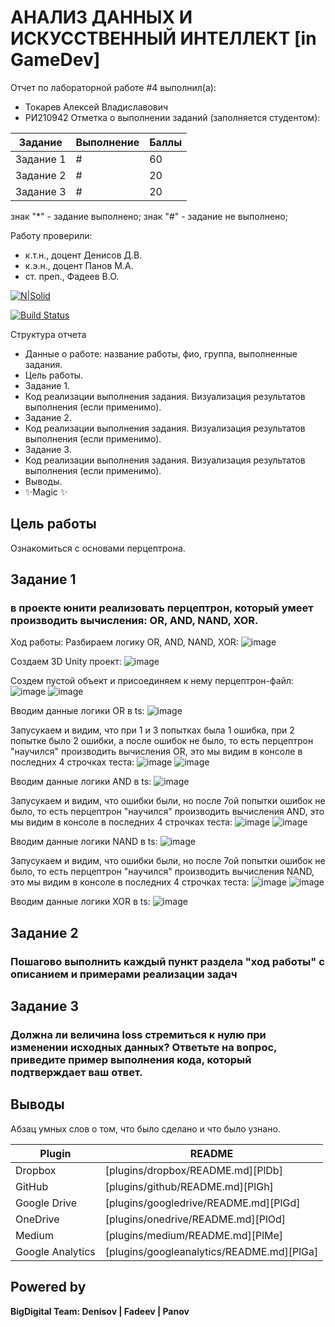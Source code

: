 # АНАЛИЗ ДАННЫХ И ИСКУССТВЕННЫЙ ИНТЕЛЛЕКТ [in GameDev]
Отчет по лабораторной работе #4 выполнил(а):
- Токарев Алексей Владиславович
- РИ210942
Отметка о выполнении заданий (заполняется студентом):

| Задание | Выполнение | Баллы |
| ------ | ------ | ------ |
| Задание 1 | # | 60 |
| Задание 2 | # | 20 |
| Задание 3 | # | 20 |

знак "*" - задание выполнено; знак "#" - задание не выполнено;

Работу проверили:
- к.т.н., доцент Денисов Д.В.
- к.э.н., доцент Панов М.А.
- ст. преп., Фадеев В.О.

[![N|Solid](https://cldup.com/dTxpPi9lDf.thumb.png)](https://nodesource.com/products/nsolid)

[![Build Status](https://travis-ci.org/joemccann/dillinger.svg?branch=master)](https://travis-ci.org/joemccann/dillinger)

Структура отчета

- Данные о работе: название работы, фио, группа, выполненные задания.
- Цель работы.
- Задание 1.
- Код реализации выполнения задания. Визуализация результатов выполнения (если применимо).
- Задание 2.
- Код реализации выполнения задания. Визуализация результатов выполнения (если применимо).
- Задание 3.
- Код реализации выполнения задания. Визуализация результатов выполнения (если применимо).
- Выводы.
- ✨Magic ✨

## Цель работы
Ознакомиться с основами перцептрона.

## Задание 1
### в проекте юнити реализовать перцептрон, который умеет производить вычисления: OR, AND, NAND, XOR.
Ход работы:
Разбираем логику  OR, AND, NAND, XOR:
![image](https://user-images.githubusercontent.com/106770342/204089428-e51dd43f-a95c-4ca8-ab8a-7005de2d063c.png)



Создаем 3D Unity проект:
![image](https://user-images.githubusercontent.com/106770342/204089492-bc0647ae-c6ee-47d0-bb22-52a4da45bbeb.png)



Создем пустой объект и присоединяем к нему перцептрон-файл:
![image](https://user-images.githubusercontent.com/106770342/204089708-756fcf89-8731-49c8-8b6d-b6395b635720.png)
![image](https://user-images.githubusercontent.com/106770342/204089724-f3b4f658-7aab-4e5e-9103-f9cb69d3c471.png)



Вводим данные логики OR в ts:
![image](https://user-images.githubusercontent.com/106770342/204089998-59d2b913-94e7-4b69-906d-2e682e6e2631.png)


Запусукаем и видим, что при 1 и 3 попытках была 1 ошибка, при 2 попытке было 2 ошибки, а после ошибок не было, то есть перцептрон "научился" производить вычисления OR, это мы видим в консоле в последних 4 строчках теста:
![image](https://user-images.githubusercontent.com/106770342/204090044-52629114-7b4b-4eab-a0af-7725a97b8a59.png)
![image](https://user-images.githubusercontent.com/106770342/204090055-87fb630e-1df9-4c4c-85f4-a7528c3c14ff.png)




Вводим данные логики AND в ts:
![image](https://user-images.githubusercontent.com/106770342/204090744-381a069d-3cf1-404e-8c9d-0bb71bb2a31c.png)


Запусукаем и видим, что ошибки были, но после 7ой попытки ошибок не было, то есть перцептрон "научился" производить вычисления AND, это мы видим в консоле в последних 4 строчках теста:
![image](https://user-images.githubusercontent.com/106770342/204090888-6961ef9e-fcbf-42a8-9294-0033236e1319.png)
![image](https://user-images.githubusercontent.com/106770342/204090901-040a7e25-0b42-4f9f-92de-11786eff67ea.png)





Вводим данные логики NAND в ts:
![image](https://user-images.githubusercontent.com/106770342/204091487-8e1484f5-7752-473e-899a-449776efd263.png)

Запусукаем и видим, что ошибки были, но после 7ой попытки ошибок не было, то есть перцептрон "научился" производить вычисления NAND, это мы видим в консоле в последних 4 строчках теста:
![image](https://user-images.githubusercontent.com/106770342/204091592-989ebd95-a3e7-462d-a725-2ac07e7bcf23.png)
![image](https://user-images.githubusercontent.com/106770342/204091597-47298e38-9bf7-4acb-9a03-a3ac8b3da347.png)






Вводим данные логики XOR в ts:
![image](https://user-images.githubusercontent.com/106770342/204091727-d799c4ee-8df4-4f76-8fd7-e1a6643e3698.png)





## Задание 2
### Пошагово выполнить каждый пункт раздела "ход работы" с описанием и примерами реализации задач






## Задание 3
### Должна ли величина loss стремиться к нулю при изменении исходных данных? Ответьте на вопрос, приведите пример выполнения кода, который подтверждает ваш ответ.





## Выводы

Абзац умных слов о том, что было сделано и что было узнано.

| Plugin | README |
| ------ | ------ |
| Dropbox | [plugins/dropbox/README.md][PlDb] |
| GitHub | [plugins/github/README.md][PlGh] |
| Google Drive | [plugins/googledrive/README.md][PlGd] |
| OneDrive | [plugins/onedrive/README.md][PlOd] |
| Medium | [plugins/medium/README.md][PlMe] |
| Google Analytics | [plugins/googleanalytics/README.md][PlGa] |

## Powered by

**BigDigital Team: Denisov | Fadeev | Panov**
